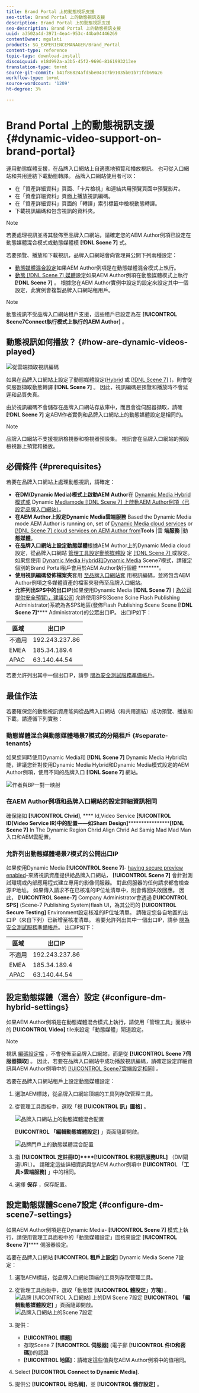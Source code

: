 ```yaml
---
title: Brand Portal 上的動態視訊支援
seo-title: Brand Portal 上的動態視訊支援
description: Brand Portal 上的動態視訊支援
seo-description: Brand Portal 上的動態視訊支援
uuid: a3502a4d-3971-4ea4-953c-44ba04446269
contentOwner: mgulati
products: SG_EXPERIENCEMANAGER/Brand_Portal
content-type: reference
topic-tags: download-install
discoiquuid: e18d992a-a3b5-45f2-9696-8161993213ee
translation-type: tm+mt
source-git-commit: b41f86824afd5be043c7b91035b01b71fdb69a26
workflow-type: tm+mt
source-wordcount: '1209'
ht-degree: 3%

---
```



# Brand Portal 上的動態視訊支援 {#dynamic-video-support-on-brand-portal}

運用動態媒體支援，在品牌入口網站上自適應地預覽和播放視訊。 也可從入口網站和共用連結下載動態轉譯。
品牌入口網站使用者可以：

* 在「資產詳細資料」頁面、「卡片檢視」和連結共用預覽頁面中預覽影片。
* 在「資產詳細資料」頁面上播放視訊編碼。
* 在「資產詳細資料」頁面的「轉譯」索引標籤中檢視動態轉譯。
* 下載視訊編碼和包含視訊的資料夾。

>[!NOTE]
>
>若要處理視訊並將其發佈至品牌入口網站，請確定您的AEM Author例項已設定在動態媒體混合模式或動態媒體模 **[!DNL Scene 7]** 式。

若要預覽、播放和下載視訊，品牌入口網站會向管理員公開下列兩種設定：

* [動態媒體混合設定](#configure-dm-hybrid-settings)如果AEM Author例項是在動態媒體混合模式上執行。
* [動態 [!DNL Scene 7] 媒體](#configure-dm-scene7-settings)設定如果AEM Author例項在動態媒體模式上執行&#x200B;**[!DNL Scene 7]** 。
根據您在AEM Author實例中設定的設定來設定其中一個設定，此實例會複製品牌入口網站租用戶。

>[!NOTE]
>
>動態視訊不受品牌入口網站租戶支援，這些租戶已設定為在 **[!UICONTROL Scene7Connect執行模式上執行的AEM Author]** 。

## 動態視訊如何播放？ {#how-are-dynamic-videos-played}

![從雲端擷取視訊編碼](assets/VideoEncodes.png)

如果在品牌入口網站上設定了動態媒體設定([Hybrid](../using/dynamic-video-brand-portal.md#configure-dm-hybrid-settings) 或 [[!DNL Scene 7]](../using/dynamic-video-brand-portal.md#configure-dm-scene7-settings) )，則會從伺服器擷取動態轉譯 **[!DNL Scene 7]** 。 因此，視訊編碼是預覽和播放時不會延遲和品質失真。

由於視訊編碼不會儲存在品牌入口網站存放庫中，而且會從伺服器擷取，請確 **[!DNL Scene 7]** 定AEM作者實例和品牌入口網站上的動態媒體設定是相同的。

>[!NOTE]
>
>品牌入口網站不支援視訊檢視器和檢視器預設集。 視訊會在品牌入口網站的預設檢視器上預覽和播放。

## 必備條件 {#prerequisites}

若要在品牌入口網站上處理動態視訊，請確定：

* **在DM(Dynamic Media)模式上啟動AEM Author**&#x200B;在 [Dynamic Media Hybrid模式或](https://helpx.adobe.com/experience-manager/6-5/assets/using/config-dynamic.html#EnablingDynamicMedia) Dynamic [Mediamode [!DNL Scene 7] 上啟動AEM Author例項（已設定品牌入口網站）](https://helpx.adobe.com/experience-manager/6-5/assets/using/config-dms7.html#EnablingDynamicMediainScene7mode)。
* **在AEM Author上設定Dynamic Media雲端服務** Based the Dynamic Media mode AEM Author is running on, set of [Dynamic Media cloud services](https://helpx.adobe.com/experience-manager/6-5/assets/using/config-dynamic.html#ConfiguringDynamicMediaCloudServices) or [[!DNL Scene 7] cloud services on AEM Author from](https://helpx.adobe.com/experience-manager/6-5/assets/using/config-dms7.html#ConfiguringDynamicMediaCloudServices)**Tools** |雲 **端服務** |動 **態媒體**。
* **在品牌入口網站上設定動態媒體**&#x200B;根據AEM Author上的Dynamic Media cloud設定，從品牌入口網站 [管理工具設定動態媒體設](#configure-dm-hybrid-settings) 定 [[!DNL Scene 7] ](#configure-dm-scene7-settings) 或設定。
如果您使用 [Dynamic Media Hybrid和Dynamic Media](#separate-tenants) Scene7模式，請確定個別的Brand Portal租戶會用於AEM Author執行個體 ********。
* **使用視訊編碼發佈檔案夾**&#x200B;套用 [至品牌入口網站套](https://helpx.adobe.com/experience-manager/6-5/assets/using/video-profiles.html) 用視訊編碼，並將包含AEM Author例項之多媒體資產的檔案夾發佈至品牌入口網站。
* **允許列出SPS中的出口IP**(如果使用Dynamic Media **[!DNL Scene 7]** ( [為公司提供安全預覽)，建議公司](https://docs.adobe.com/content/help/en/dynamic-media-classic/using/upload-publish/testing-assets-making-them-public.html) 允許使用SPS(Scene Scine Flash Publishing Administrator)系統為各SPS地區(發佈Flash Publishing Scene Scene **[!DNL Scene 7]**[](https://docs.adobe.com/content/help/en/dynamic-media-classic/using/upload-publish/testing-assets-making-them-public.html#testing-the-secure-testing-service)**** Administrator)的公眾出口IP。
出口IP如下：

| **區域** | **出口IP** |
|--- |--- |
| 不適用 | 192.243.237.86 |
| EMEA | 185.34.189.4 |
| APAC | 63.140.44.54 |

若要允許列出其中一個出口IP，請參 [閱為安全測試服務準備帳戶](https://docs.adobe.com/content/help/en/dynamic-media-classic/using/upload-publish/testing-assets-making-them-public.html#testing-the-secure-testing-service)。

## 最佳作法

若要確保您的動態視訊資產能夠從品牌入口網站（和共用連結）成功預覽、播放和下載，請遵循下列實務：

### 動態媒體混合與動態媒體場景7模式的分隔租戶 {#separate-tenants}

如果您同時使用Dynamic Media和 **[!DNL Scene 7]** Dynamic Media Hybrid功能，建議您針對使用Dynamic Media Hybrid和Dynamic Media模式設定的AEM Author例項，使用不同的品牌入口 **[!DNL Scene 7]** 網站。<br />

![作者與BP一對一映射](assets/BPDynamicMedia.png)

### 在AEM Author例項和品牌入口網站的設定詳細資訊相同

確保諸如 **[!UICONTROL Chrid]**, **** Id,Video Service **[!UICONTROL ID(Video Service IR)中的配置——如Sham Design]************************[!DNL Scene 7]****** In The Dynamic Region Chrid Align Chrid Ad Samig Mad Mad Man入口和AEM雲配置。

### 允許列出動態媒體場景7模式的公開出口IP

如果使用Dynamic Media **[!UICONTROL Scene 7]**- [having secure preview enabled](https://docs.adobe.com/content/help/en/dynamic-media-classic/using/upload-publish/testing-assets-making-them-public.html)-來將視訊資產提供給品牌入口網站， **[!UICONTROL Scene 7]** 會針對測試環境或內部應用程式建立專用的影像伺服器。 對此伺服器的任何請求都會檢查源IP地址。 如果傳入請求不在已核准的IP位址清單中，則會傳回失敗回應。
因此， **[!UICONTROL Scene-7]** Company Administrator會透過 **[!UICONTROL SPS]** (Scene-7 Publishing System)flash UI，為其公司的 **[!UICONTROL Secure Testing]** Environment設定核准的IP位址清單。 請確定您各自地區的出口IP（來自下列）已新增至核准清單。
若要允許列出其中一個出口IP，請參 [閱為安全測試服務準備帳戶](https://docs.adobe.com/content/help/en/dynamic-media-classic/using/upload-publish/testing-assets-making-them-public.html#testing-the-secure-testing-service)。
出口IP如下：

| **區域** | **出口IP** |
|--- |--- |
| 不適用 | 192.243.237.86 |
| EMEA | 185.34.189.4 |
| APAC | 63.140.44.54 |

## 設定動態媒體（混合）設定 {#configure-dm-hybrid-settings}

如果AEM Author例項是在動態媒體混合模式上執行，請使用「管理工具」面板中的 **[!UICONTROL Video]** tile來設定「動態媒體」閘道設定。

>[!NOTE]
>
>視訊 [編碼設定檔](https://helpx.adobe.com/experience-manager/6-5/assets/using/video-profiles.html) ，不會發佈至品牌入口網站，而是從 **[!UICONTROL Scene 7伺服器擷取]** 。 因此，若要在品牌入口網站中成功播放視訊編碼，請確定設定詳細資訊與AEM Author例項中的 [[!UICONTROL Scene7雲端設定相同]](https://helpx.adobe.com/experience-manager/6-5/assets/using/config-dms7.html#ConfiguringDynamicMediaCloudServices) 。

若要在品牌入口網站租戶上設定動態媒體設定：

1. 選取AEM標誌，從品牌入口網站頂端的工具列存取管理工具。
1. 從管理工具面板中，選取「視 **[!UICONTROL 訊」圖格]** 。

   ![品牌入口網站上的動態媒體混合配置](assets/DMHybrid-Video.png)

   **[!UICONTROL 「編輯動態媒體設定]** 」頁面隨即開啟。

   ![品牌門戶上的動態媒體混合配置](assets/edit-dynamic-media-config.png)

1. 指 **[!UICONTROL 定註冊ID]****[!UICONTROL 和視訊服務URL]** （DM閘道URL）。 請確定這些詳細資訊與您AEM Author例項中 **[!UICONTROL 「工具>雲端服務]** 」中的相同。
1. 選擇 **保存** ，保存配置。

## 設定動態媒體Scene7設定 {#configure-dm-scene7-settings}

如果AEM Author例項是在Dynamic Media- **[!UICONTROL Scene 7]** 模式上執行，請使用管理工具面板中的「動態媒體設定」圖格來設定 **[!UICONTROL Scene 7]****** 伺服器設定。

若要在品牌入口網站 **[!UICONTROL 租戶上設定]** Dynamic Media Scene 7設定：

1. 選取AEM標誌，從品牌入口網站頂端的工具列存取管理工具。

2. 從管理工具面板中，選取「動態媒 **[!UICONTROL 體設定」方塊]** 。<br />
   ![品牌 [!UICONTROL 入口網站] 上的DM Scene 7設定](assets/DMS7-Tile.png)
   **[!UICONTROL 「編輯動態媒體設定]** 」頁面隨即開啟。<br />
   ![品牌入口網站上的Scene 7設定](assets/S7Config.png)

3. 提供：
   * **[!UICONTROL 標題]**
   * 存取Scene 7 **[!UICONTROL 伺服器]** (電子郵 **[!UICONTROL 件ID和密碼]**)的認證
   * **[!UICONTROL 地區]**：請確定這些值與您AEM Author例項中的值相同。

4. Select **[!UICONTROL Connect to Dynamic Media]**.

5. 提供公 **[!UICONTROL 司名稱]**，並 **[!UICONTROL 儲存設定]** 。
